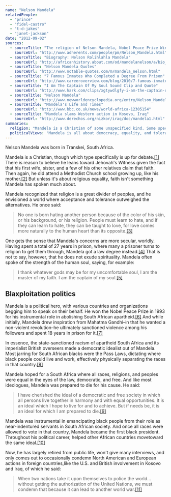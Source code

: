 ```yaml
---
name: "Nelson Mandela"
relatedPeople:
  - "prince"
  - "fidel-castro"
  - "t-d-jakes"
  - "janet-jackson"
date: "2012-09-02"
sources:
  - sourceTitle: "The religion of Nelson Mandela, Nobel Peace Prize Winner"
    sourceUrl: "http://www.adherents.com/people/pm/Nelson_Mandela.html"
  - sourceTitle: "Biography: Nelson Rolihlahla Mandela"
    sourceUrl: "http://africanhistory.about.com/od/mandelanelson/a/bio_mandela.htm"
  - sourceTitle: "Nelson Mandela Quotes"
    sourceUrl: "http://www.notable-quotes.com/m/mandela_nelson.html"
  - sourceTitle: "7 Famous Inmates Who Completed a Degree From Prison"
    sourceUrl: "http://www.careeroverview.com/blog/2010/7-famous-inmates-who-completed-a-degree-from-prison/"
  - sourceTitle: "I Am The Captain Of My Soul Sound Clip and Quote"
    sourceUrl: "http://www.hark.com/clips/xgtywdlgfy-i-am-the-captain-of-my-soul"
  - sourceTitle: "Nelson Mandela"
    sourceUrl: "http://www.newworldencyclopedia.org/entry/Nelson_Mandela#Acclaim"
  - sourceTitle: "Mandela's Life and Times"
    sourceUrl: "http://www.bbc.co.uk/news/world-africa-12305154"
  - sourceTitle: "Mandela slams Western action in Kosovo, Iraq"
    sourceUrl: "http://www.derechos.org/nizkor/iraq/doc/mandela1.html"
summaries:
  religion: "Mandela is a Christian of some unspecified kind. Some speculate that it is either Methodist or Jehovah's Witness."
  politicalViews: "Mandela is all about democracy, equality, and tolerance. He was the first black president of South Africa and the president elected in that country's first free election."
---
```


Nelson Mandela was born in Transkei, South Africa.

Mandela is a Christian, though which type specifically is up for debate.<a class="source-citation" href="#http%3A%2F%2Fwww.adherents.com%2Fpeople%2Fpm%2FNelson_Mandela.html" title="The religion of Nelson Mandela, Nobel Peace Prize Winner">[1]</a> There is reason to believe he leans toward Jehovah's Witness given the fact that his first wife, sister, and a few of his other relatives claim that faith. Then again, he did attend a Methodist Church school growing up, like his mother.<a class="source-citation" href="#http%3A%2F%2Fafricanhistory.about.com%2Fod%2Fmandelanelson%2Fa%2Fbio_mandela.htm" title="Biography: Nelson Rolihlahla Mandela">[2]</a> But unless it's about religious equality, faith isn't something Mandela has spoken much about.

Mandela recognized that religion is a great divider of peoples, and he envisioned a world where acceptance and tolerance outweighed the alternatives. He once said:

>No one is born hating another person because of the color of his skin, or his background, or his religion. People must learn to hate, and if they can learn to hate, they can be taught to love, for love comes more naturally to the human heart than its opposite.<a class="source-citation" href="#http%3A%2F%2Fwww.notable-quotes.com%2Fm%2Fmandela_nelson.html" title="Nelson Mandela Quotes">[3]</a>

One gets the sense that Mandela's concerns are more secular, worldly. Having spent a total of 27 years in prison, where many a prisoner turns to religion to get them through, Mandela got a law degree instead.<a class="source-citation" href="#http%3A%2F%2Fwww.careeroverview.com%2Fblog%2F2010%2F7-famous-inmates-who-completed-a-degree-from-prison%2F" title="7 Famous Inmates Who Completed a Degree From Prison">[4]</a> That is not to say, however, that he does not exude spirituality. Mandela often spoke of the strength of the human soul, saying, for example:

>I thank whatever gods may be for my uncomfortable soul, I am the master of my faith. I am the captain of my soul.<a class="source-citation" href="#http%3A%2F%2Fwww.hark.com%2Fclips%2Fxgtywdlgfy-i-am-the-captain-of-my-soul" title="I Am The Captain Of My Soul Sound Clip and Quote">[5]</a>

## 

## Blaxploitation politics

Mandela is a political hero, with various countries and organizations begging him to speak on their behalf. He won the Nobel Peace Prize in 1993 for his instrumental role in abolishing South African apartheid.<a class="source-citation" href="#http%3A%2F%2Fwww.newworldencyclopedia.org%2Fentry%2FNelson_Mandela%23Acclaim" title="Nelson Mandela">[6]</a> And while initially, Mandela drew inspiration from Mahatma Gandhi–in that he wanted a non-violent revolution–he ultimately sanctioned violence among his followers and spent 18 years in prison for it.<a class="source-citation" href="#http%3A%2F%2Fwww.bbc.co.uk%2Fnews%2Fworld-africa-12305154" title="Mandela&apos;s Life and Times">[7]</a>

In essence, the state-sanctioned racism of apartheid South Africa and its imperialist British overseers made a democratic idealist out of Mandela. Most jarring for South African blacks were the Pass Laws, dictating where black people could live and work, effectively physically separating the races in that country.<a class="source-citation" href="#http%3A%2F%2Fwww.bbc.co.uk%2Fnews%2Fworld-africa-12305154" title="Mandela&apos;s Life and Times">[8]</a>

Mandela hoped for a South Africa where all races, religions, and peoples were equal in the eyes of the law, democratic, and free. And like most ideologues, Mandela was prepared to die for his cause. He said:

>I have cherished the ideal of a democratic and free society in which all persons live together in harmony and with equal opportunities. It is an ideal which I hope to live for and to achieve. But if needs be, it is an ideal for which I am prepared to die.<a class="source-citation" href="#http%3A%2F%2Fwww.bbc.co.uk%2Fnews%2Fworld-africa-12305154" title="Mandela&apos;s Life and Times">[9]</a>

Mandela was instrumental in emancipating black people from their role as near-indentured servants in South African society. And once all races were allowed to vote in that country, Mandela became the first black president. Throughout his political career, helped other African countries movetoward the same ideal.<a class="source-citation" href="#http%3A%2F%2Fwww.bbc.co.uk%2Fnews%2Fworld-africa-12305154" title="Mandela&apos;s Life and Times">[10]</a>

Now, he has largely retired from public life, won't give many interviews, and only comes out to occasionally condemn North American and European actions in foreign countries,like the U.S. and British involvement in Kosovo and Iraq, of which he said:

>When two nations take it upon themselves to police the world…without getting the authorization of the United Nations, we must condemn that because it can lead to another world war.<a class="source-citation" href="#http%3A%2F%2Fwww.derechos.org%2Fnizkor%2Firaq%2Fdoc%2Fmandela1.html" title="Mandela slams Western action in Kosovo, Iraq">[11]</a>